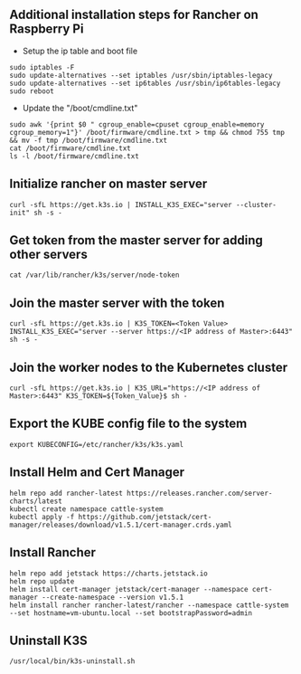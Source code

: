Additional installation steps for Rancher on Raspberry Pi
---
* Setup the ip table and boot file
```Shell
sudo iptables -F
sudo update-alternatives --set iptables /usr/sbin/iptables-legacy
sudo update-alternatives --set ip6tables /usr/sbin/ip6tables-legacy
sudo reboot
```
* Update the "/boot/cmdline.txt"
```Shell
sudo awk '{print $0 " cgroup_enable=cpuset cgroup_enable=memory cgroup_memory=1"}' /boot/firmware/cmdline.txt > tmp && chmod 755 tmp && mv -f tmp /boot/firmware/cmdline.txt
cat /boot/firmware/cmdline.txt
ls -l /boot/firmware/cmdline.txt
```

Initialize rancher on master server
---
```Shell
curl -sfL https://get.k3s.io | INSTALL_K3S_EXEC="server --cluster-init" sh -s -
```

Get token from the master server for adding other servers
---
```Shell
cat /var/lib/rancher/k3s/server/node-token
```

Join the master server with the token
---
```Shell
curl -sfL https://get.k3s.io | K3S_TOKEN=<Token Value> INSTALL_K3S_EXEC="server --server https://<IP address of Master>:6443" sh -s -
```

Join the worker nodes to the Kubernetes cluster
---
```Shell
curl -sfL https://get.k3s.io | K3S_URL="https://<IP address of Master>:6443" K3S_TOKEN=${Token_Value}$ sh -
```

Export the KUBE config file to the system
---
```Shell
export KUBECONFIG=/etc/rancher/k3s/k3s.yaml
```

Install Helm and Cert Manager
---
```Shell
helm repo add rancher-latest https://releases.rancher.com/server-charts/latest
kubectl create namespace cattle-system
kubectl apply -f https://github.com/jetstack/cert-manager/releases/download/v1.5.1/cert-manager.crds.yaml
```

Install Rancher
---
```Shell
helm repo add jetstack https://charts.jetstack.io
helm repo update
helm install cert-manager jetstack/cert-manager --namespace cert-manager --create-namespace --version v1.5.1
helm install rancher rancher-latest/rancher --namespace cattle-system --set hostname=vm-ubuntu.local --set bootstrapPassword=admin
```

Uninstall K3S
---
```Shell
/usr/local/bin/k3s-uninstall.sh
```
